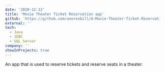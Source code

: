```yaml
---
date: '2020-12-12'
title: 'Movie Theater Ticket Reservation app'
github: 'https://github.com/anorexbill/A-Movie-Theater-Ticket-Reservation-App'
external: ''
tech:
  - Java
  - JDBC
  - SQL Server
company: ''
showInProjects: true
---
```


An app that is used to reserve tickets and reserve seats in a theater.
